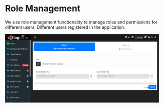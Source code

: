 # Role Management

We use role management functionality to manage roles and permissions for different users, Different users registered in the application.

![](../.gitbook/assets/image%20%28284%29.png)

